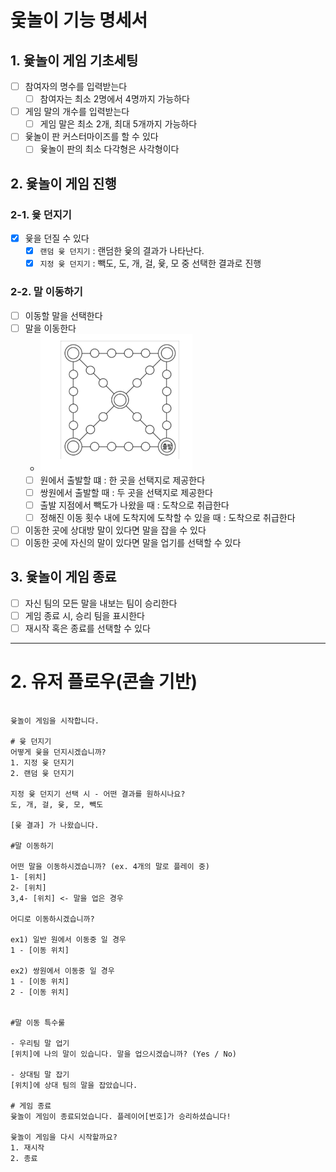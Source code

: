# 웇놀이 기능 명세서

## 1. 윷놀이 게임 기초세팅
- [ ] 참여자의 명수를 입력받는다
  - [ ] 참여자는 최소 2명에서 4명까지 가능하다
- [ ] 게임 말의 개수를 입력받는다
  - [ ] 게임 말은 최소 2개, 최대 5개까지 가능하다
- [ ] 윷놀이 판 커스터마이즈를 할 수 있다
  - [ ] 윷놀이 판의 최소 다각형은 사각형이다

## 2. 윷놀이 게임 진행

### 2-1. 윷 던지기
- [x] 윷을 던질 수 있다
  - [x] `랜덤 윷 던지기` : 랜덤한 윷의 결과가 나타난다.
  - [x] `지정 윷 던지기` : 빽도, 도, 개, 걸, 윷, 모 중 선택한 결과로 진행

### 2-2. 말 이동하기
- [ ] 이동할 말을 선택한다
- [ ] 말을 이동한다
  - ![yutnoriEx.png](yutnoriEx.png)
  - [ ] 원에서 출발할 떄 : 한 곳을 선택지로 제공한다
  - [ ] 쌍원에서 출발할 때 : 두 곳을 선택지로 제공한다
  - [ ] 출발 지점에서 빽도가 나왔을 때 : 도착으로 취급한다
  - [ ] 정해진 이동 횟수 내에 도착지에 도착할 수 있을 때 : 도착으로 취급한다
- [ ] 이동한 곳에 상대방 말이 있다면 말을 잡을 수 있다
- [ ] 이동한 곳에 자신의 말이 있다면 말을 업기를 선택할 수 있다

## 3. 윷놀이 게임 종료
- [ ] 자신 팀의 모든 말을 내보는 팀이 승리한다
- [ ] 게임 종료 시, 승리 팀을 표시한다
- [ ] 재시작 혹은 종료를 선택할 수 있다

---

# 2. 유저 플로우(콘솔 기반)


```text

윷놀이 게임을 시작합니다.

# 윷 던지기
어떻게 윷을 던지시겠습니까?
1. 지정 윷 던지기
2. 랜덤 윷 던지기

지정 윷 던지기 선택 시 - 어떤 결과를 원하시나요?
도, 개, 걸, 윷, 모, 빽도

[윷 결과] 가 나왔습니다.

#말 이동하기

어떤 말을 이동하시겠습니까? (ex. 4개의 말로 플레이 중)
1- [위치]
2- [위치]
3,4- [위치] <- 말을 업은 경우

어디로 이동하시겠습니까?

ex1) 일반 원에서 이동중 일 경우
1 - [이동 위치]

ex2) 쌍원에서 이동중 일 경우
1 - [이동 위치]
2 - [이동 위치]


#말 이동 특수룰

- 우리팀 말 업기
[위치]에 나의 말이 있습니다. 말을 업으시겠습니까? (Yes / No)

- 상대팀 말 잡기
[위치]에 상대 팀의 말을 잡았습니다.

# 게임 종료
윷놀이 게임이 종료되었습니다. 플레이어[번호]가 승리하셨습니다!

윷놀이 게임을 다시 시작할까요?
1. 재시작
2. 종료
```

